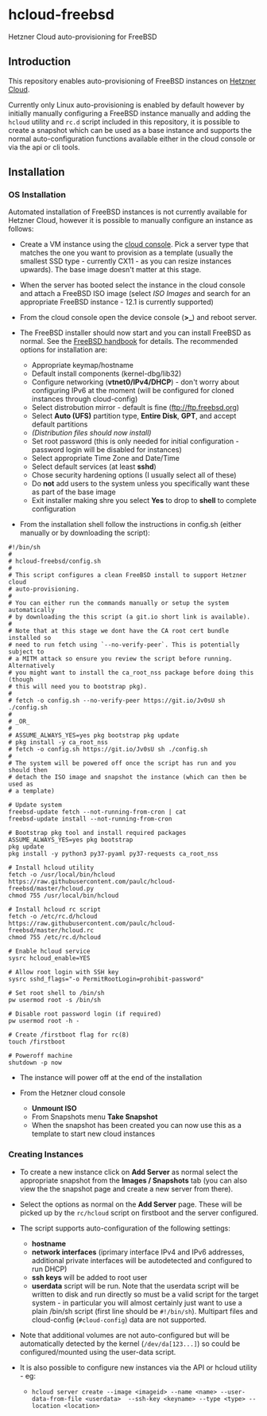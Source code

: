 # hcloud-freebsd

Hetzner Cloud auto-provisioning for FreeBSD

## Introduction

This repository enables auto-provisioning of FreeBSD instances on 
[Hetzner Cloud](https://www.hetzner.com/cloud).

Currently only Linux auto-provisioning is enabled by default however by
initially manually configuring a FreeBSD instance manually and adding the
`hcloud` utility and `rc.d` script included in this repository, it is possible
to create a snapshot which can be used as a base instance and supports the
normal auto-configuration functions available either in the cloud console or
via the api or cli tools. 

## Installation

### OS Installation

Automated installation of FreeBSD instances is not currently available for
Hetzner Cloud, however it is possible to manually configure an instance as
follows:

* Create a VM instance using the [cloud console](https://console.hetzner.cloud/projects). 
  Pick a server type that matches the one you want to provision as a template
  (usually the smallest SSD type - currently CX11 - as you can resize instances
  upwards). The base image doesn't matter at this stage. 

* When the server has booted select the instance in the cloud console and
  attach a FreeBSD ISO image (select _ISO Images_ and search for an appropriate
  FreeBSD instance - 12.1 is currently supported)

* From the cloud console open the device console (**>_**) and reboot server.

* The FreeBSD installer should now start and you can install FreeBSD as normal.
  See the [FreeBSD handbook](https://www.freebsd.org/doc/handbook/bsdinstall.html) for details.
  The recommended options for installation are:

  - Appropriate keymap/hostname
  - Default install components (kernel-dbg/lib32)
  - Configure networking (**vtnet0/IPv4/DHCP**) - don't worry about configuring 
    IPv6 at the moment (will be configured for cloned instances through cloud-config)
  - Select distrobution mirror - default is fine (ftp://ftp.freebsd.org) 
  - Select  **Auto (UFS)** partition type, **Entire Disk**, **GPT**, and accept default partitions
  - _(Distribution files should now install)_
  - Set root password (this is only needed for initial configuration - password login will be 
    disabled for instances)
  - Select appropriate Time Zone and Date/Time
  - Select default services (at least **sshd**)
  - Chose security hardening options (I usually select all of these)
  - Do **not** add users to the system unless you specifically want these as part of the base image
  - Exit installer making shre you select **Yes** to drop to **shell** to complete configuration
  
* From the installation shell follow the instructions in config.sh (either manually or by downloading the script):

```shell
#!/bin/sh
# 
# hcloud-freebsd/config.sh
#
# This script configures a clean FreeBSD install to support Hetzner cloud
# auto-provisioning.
#
# You can either run the commands manually or setup the system automatically 
# by downloading the this script (a git.io short link is available).
#
# Note that at this stage we dont have the CA root cert bundle installed so 
# need to run fetch using `--no-verify-peer`. This is potentially subject to 
# a MITM attack so ensure you review the script before running. Alternatively 
# you might want to install the ca_root_nss package before doing this (though 
# this will need you to bootstrap pkg).
#
# fetch -o config.sh --no-verify-peer https://git.io/Jv0sU sh ./config.sh
#
# _OR_
#
# ASSUME_ALWAYS_YES=yes pkg bootstrap pkg update
# pkg install -y ca_root_nss
# fetch -o config.sh https://git.io/Jv0sU sh ./config.sh
#
# The system will be powered off once the script has run and you should then 
# detach the ISO image and snapshot the instance (which can then be used as
# a template)

# Update system
freebsd-update fetch --not-running-from-cron | cat
freebsd-update install --not-running-from-cron

# Bootstrap pkg tool and install required packages
ASSUME_ALWAYS_YES=yes pkg bootstrap
pkg update
pkg install -y python3 py37-pyaml py37-requests ca_root_nss

# Install hcloud utility
fetch -o /usr/local/bin/hcloud https://raw.githubusercontent.com/paulc/hcloud-freebsd/master/hcloud.py
chmod 755 /usr/local/bin/hcloud

# Install hcloud rc script
fetch -o /etc/rc.d/hcloud https://raw.githubusercontent.com/paulc/hcloud-freebsd/master/hcloud.rc
chmod 755 /etc/rc.d/hcloud

# Enable hcloud service
sysrc hcloud_enable=YES

# Allow root login with SSH key
sysrc sshd_flags="-o PermitRootLogin=prohibit-password"

# Set root shell to /bin/sh
pw usermod root -s /bin/sh

# Disable root password login (if required)
pw usermod root -h -

# Create /firstboot flag for rc(8)
touch /firstboot

# Poweroff machine
shutdown -p now
```

* The instance will power off at the end of the installation

* From the Hetzner cloud console 
  - **Unmount ISO**
  - From Snapshots menu **Take Snapshot**
  - When the snapshot has been created you can now use this as a template to
    start new cloud instances

### Creating Instances

* To create a new instance click on **Add Server** as normal select the
  appropriate snapshot from the  **Images / Snapshots** tab (you can also
  view the the snapshot page and create a new server from there).

* Select the options as normal on the **Add Server** page. These will be picked up by
the `rc/hcloud` script on firstboot and the server configured. 

* The script supports auto-configuration of the following settings:

  - **hostname**
  - **network interfaces** (iprimary interface IPv4 and IPv6 addresses,
    additional private interfaces will be autodetected and configured to run
    DHCP) 
  - **ssh keys** will be added to root user
  - **userdata** script will be run. Note that the userdata script will be 
    written to disk and run directly so must be a valid script for the 
    target system - in particular you will almost certainly just want to
    use a plain /bin/sh script (first line should be `#!/bin/sh`). Multipart
    files and cloud-config (`#cloud-config`) data are not supported.

* Note that additional volumes are not auto-configured but will be
  automatically detected by the kernel (`/dev/da[123...]`) so could be
  configured/mounted using the user-data script. 

* It is also possible to configure new instances via the API or hcloud 
  utility - eg:

  - `hcloud server create --image <imageid> --name <name> --user-data-from-file <userdata>  --ssh-key <keyname> --type <type> --location <location>`
